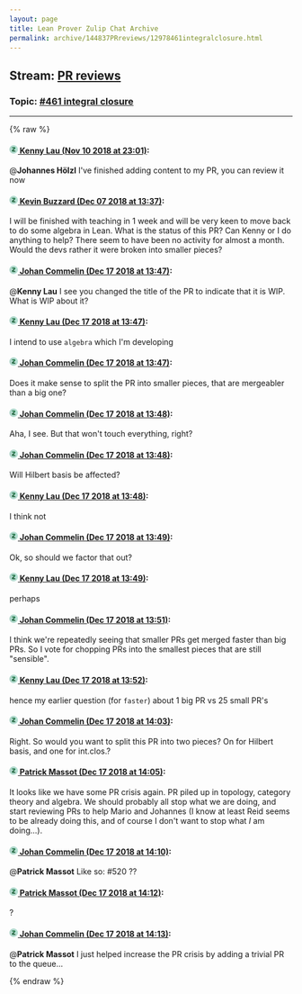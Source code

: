 ```yaml
---
layout: page
title: Lean Prover Zulip Chat Archive 
permalink: archive/144837PRreviews/12978461integralclosure.html
---
```


## Stream: [PR reviews](index.html)
### Topic: [#461 integral closure](12978461integralclosure.html)

---


{% raw %}
#### [![Click to go to Zulip](../../assets/img/zulip2.png) Kenny Lau (Nov 10 2018 at 23:01)](https://leanprover.zulipchat.com/#narrow/stream/144837-PR%20reviews/topic/%23461%20integral%20closure/near/147449667):
@**Johannes Hölzl** I've finished adding content to my PR, you can review it now

#### [![Click to go to Zulip](../../assets/img/zulip2.png) Kevin Buzzard (Dec 07 2018 at 13:37)](https://leanprover.zulipchat.com/#narrow/stream/144837-PR%20reviews/topic/%23461%20integral%20closure/near/151108155):
I will be finished with teaching in 1 week and will be very keen to move back to do some algebra in Lean. What is the status of this PR? Can Kenny or I do anything to help? There seem to have been no activity for almost a month. Would the devs rather it were broken into smaller pieces?

#### [![Click to go to Zulip](../../assets/img/zulip2.png) Johan Commelin (Dec 17 2018 at 13:47)](https://leanprover.zulipchat.com/#narrow/stream/144837-PR%20reviews/topic/%23461%20integral%20closure/near/152024252):
@**Kenny Lau** I see you changed the title of the PR to indicate that it is WIP. What is WIP about it?

#### [![Click to go to Zulip](../../assets/img/zulip2.png) Kenny Lau (Dec 17 2018 at 13:47)](https://leanprover.zulipchat.com/#narrow/stream/144837-PR%20reviews/topic/%23461%20integral%20closure/near/152024273):
I intend to use `algebra` which I'm developing

#### [![Click to go to Zulip](../../assets/img/zulip2.png) Johan Commelin (Dec 17 2018 at 13:47)](https://leanprover.zulipchat.com/#narrow/stream/144837-PR%20reviews/topic/%23461%20integral%20closure/near/152024278):
Does it make sense to split the PR into smaller pieces, that are mergeabler than a big one?

#### [![Click to go to Zulip](../../assets/img/zulip2.png) Johan Commelin (Dec 17 2018 at 13:48)](https://leanprover.zulipchat.com/#narrow/stream/144837-PR%20reviews/topic/%23461%20integral%20closure/near/152024327):
Aha, I see. But that won't touch everything, right?

#### [![Click to go to Zulip](../../assets/img/zulip2.png) Johan Commelin (Dec 17 2018 at 13:48)](https://leanprover.zulipchat.com/#narrow/stream/144837-PR%20reviews/topic/%23461%20integral%20closure/near/152024334):
Will Hilbert basis be affected?

#### [![Click to go to Zulip](../../assets/img/zulip2.png) Kenny Lau (Dec 17 2018 at 13:48)](https://leanprover.zulipchat.com/#narrow/stream/144837-PR%20reviews/topic/%23461%20integral%20closure/near/152024346):
I think not

#### [![Click to go to Zulip](../../assets/img/zulip2.png) Johan Commelin (Dec 17 2018 at 13:49)](https://leanprover.zulipchat.com/#narrow/stream/144837-PR%20reviews/topic/%23461%20integral%20closure/near/152024355):
Ok, so should we factor that out?

#### [![Click to go to Zulip](../../assets/img/zulip2.png) Kenny Lau (Dec 17 2018 at 13:49)](https://leanprover.zulipchat.com/#narrow/stream/144837-PR%20reviews/topic/%23461%20integral%20closure/near/152024376):
perhaps

#### [![Click to go to Zulip](../../assets/img/zulip2.png) Johan Commelin (Dec 17 2018 at 13:51)](https://leanprover.zulipchat.com/#narrow/stream/144837-PR%20reviews/topic/%23461%20integral%20closure/near/152024514):
I think we're repeatedly seeing that smaller PRs get merged faster than big PRs. So I vote for chopping PRs into the smallest pieces that are still "sensible".

#### [![Click to go to Zulip](../../assets/img/zulip2.png) Kenny Lau (Dec 17 2018 at 13:52)](https://leanprover.zulipchat.com/#narrow/stream/144837-PR%20reviews/topic/%23461%20integral%20closure/near/152024599):
hence my earlier question (for `faster`) about 1 big PR vs 25 small PR's

#### [![Click to go to Zulip](../../assets/img/zulip2.png) Johan Commelin (Dec 17 2018 at 14:03)](https://leanprover.zulipchat.com/#narrow/stream/144837-PR%20reviews/topic/%23461%20integral%20closure/near/152025155):
Right. So would you want to split this PR into two pieces? On for Hilbert basis, and one for int.clos.?

#### [![Click to go to Zulip](../../assets/img/zulip2.png) Patrick Massot (Dec 17 2018 at 14:05)](https://leanprover.zulipchat.com/#narrow/stream/144837-PR%20reviews/topic/%23461%20integral%20closure/near/152025266):
It looks like we have some PR crisis again. PR piled up in topology, category theory and algebra. We should probably all stop what we are doing, and start reviewing PRs to help Mario and Johannes (I know at least Reid seems to be already doing this, and of course I don't want to stop what *I* am doing...).

#### [![Click to go to Zulip](../../assets/img/zulip2.png) Johan Commelin (Dec 17 2018 at 14:10)](https://leanprover.zulipchat.com/#narrow/stream/144837-PR%20reviews/topic/%23461%20integral%20closure/near/152025539):
@**Patrick Massot** Like so: #520 ??

#### [![Click to go to Zulip](../../assets/img/zulip2.png) Patrick Massot (Dec 17 2018 at 14:12)](https://leanprover.zulipchat.com/#narrow/stream/144837-PR%20reviews/topic/%23461%20integral%20closure/near/152025644):
?

#### [![Click to go to Zulip](../../assets/img/zulip2.png) Johan Commelin (Dec 17 2018 at 14:13)](https://leanprover.zulipchat.com/#narrow/stream/144837-PR%20reviews/topic/%23461%20integral%20closure/near/152025673):
@**Patrick Massot** I just helped increase the PR crisis by adding a trivial PR to the queue...


{% endraw %}

